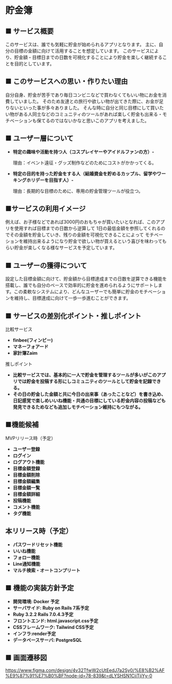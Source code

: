 # 貯金簿
## ■ サービス概要
このサービスは、誰でも気軽に貯金が始められるアプリとなります。
主に、自分の目標の金額に向けて活用することを想定しています。
このサービスにより、貯金額・目標日までの日数を可視化することにより貯金を楽しく継続することを目的としています。

## ■ このサービスへの思い・作りたい理由
自分自身、貯金が苦手であり毎日コンビニなどで買わなくてもいい物にお金を消費していました。
そのため友達との旅行や欲しい物が出てきた際に、お金が足りないといった事が多々ありました。
そんな時に自分と同じ目標にして買いたい物がある人同士などのコミュニティのツールがあれば楽しく貯金も出来る・モチベーションも保てるのではないかなと思いこのアプリを考えました。


## ■ ユーザー層について
- **特定の趣味や活動を持つ人（コスプレイヤーやアイドルファンの方）-**

   理由：イベント遠征・グッズ制作などのためにコストがかかってくる。

- **特定の目的を持った貯金をする人（結婚資金を貯めるカップル、留学やワーキングホリデーを目指す人）-**

  理由：長期的な目標のために、専用の貯金管理ツールが役立つ。

## ■サービスの利用イメージ
例えば、お子様などであれば3000円のおもちゃが買いたいとなれば、このアプリを使用すれば目標までの日数から逆算して
1日の最低金額を参照してくれるのでその金額を貯金していき、残りの金額を可視化できることによって
モチベーションを維持出来るようになり貯金で欲しい物が買えるという喜びを味わってもらい貯金が楽しくなる様なサービスを予定しています。

## ■ ユーザーの獲得について
設定した目標金額に向けて、貯金額から目標達成までの日数を逆算できる機能を搭載し、誰でも自分のペースで効率的に貯金を進められるようにサポートします。この柔軟なシステムにより、どんなユーザーでも簡単に貯金のモチベーションを維持し、目標達成に向けて一歩一歩進むことができます。

## ■ サービスの差別化ポイント・推しポイント
比較サービス
- **finbee(フィンビー)**
- **マネーフォアード**
- **家計簿Zaim**

推しポイント
- **比較サービスでは、基本的に一人で貯金を管理するツールが多いがこのアプリでは貯金を投稿する形にしコミュニティのツールとして貯金を記録できる。**
- **その日の貯金した金額と共に今日の出来事（あったことなど）を書き込め、日記感覚で楽しめいいね機能・共通の目標にしている貯金内容の投稿なども発見できるためなども追加しモチベーション維持にもつながる。**

## ■機能候補
MVPリリース時（予定）
- **ユーザー登録**
- **ログイン**
- **ログアウト機能**
- **目標金額登録**
- **目標金額削除**
- **目標金額編集**
- **目標金額一覧**
- **目標金額詳細**
- **投稿機能**
- **コメント機能**
- **タグ機能**

## 本リリース時（予定）
- **パスワードリセット機能**
- **いいね機能**
- **フォロー機能**
- **Line通知機能**
- **マルチ検索・オートコンプリート**


## ■ 機能の実装方針予定
- **開発環境: Docker 予定**
- **サーバサイド: Ruby on Rails 7系予定**
- **Ruby 3.2.2 Rails 7.0.4.3予定**
- **フロントエンド: html.javascript.css予定**
- **CSSフレームワーク: Tailwind CSS予定**
- **インフラ:render予定**
- **データベースサーバ: PostgreSQL**

## ■ 画面遷移図
https://www.figma.com/design/4v32TfwW2cUtEedJ7a2Sy0/%E8%B2%AF%E9%87%91%E7%B0%BF?node-id=78-839&t=dLYSHSN1CiiTjiYy-0